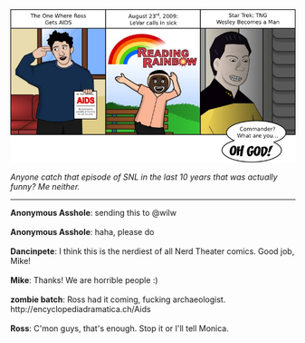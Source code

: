 <!--
.. title: TV Episodes You May Have Missed
.. slug: tv-episodes-you-may-have-missed
.. date: 2011/06/20 00:00:00
.. tags: 
.. link: 
.. description: 
-->

<a href='tv-episodes-you-may-have-missed.html' title='View comments'>
<img class='comic' src='../assets/comics/20110620.jpg' />
</a>

<em>Anyone catch that episode of SNL in the last 10 years that was actually funny? Me neither.</em>

<!-- TEASER_END -->
<hr />

<div class='comments'>
<b>Anonymous Asshole</b>: sending this to @wilw<br /><br />
<b>Anonymous Asshole</b>: haha, please do<br /><br />
<b>Dancinpete</b>: I think this is the nerdiest of all Nerd Theater comics. Good job, Mike!<br /><br />
<b>Mike</b>: Thanks! We are horrible people :)<br /><br />
<b>zombie batch</b>: Ross had it coming, fucking archaeologist. http://encyclopediadramatica.ch/Aids<br /><br />
<b>Ross</b>: C'mon guys, that's enough. Stop it or I'll tell Monica.<br /><br />
</div>

